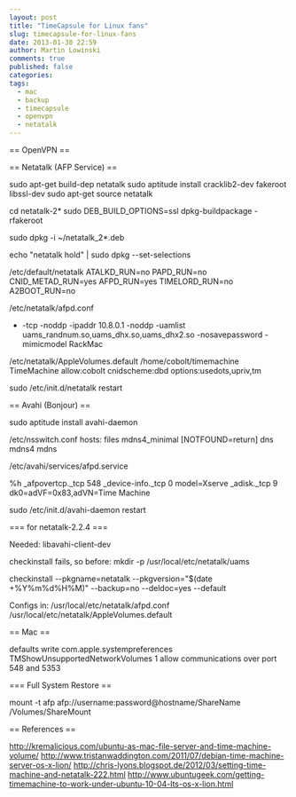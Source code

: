 ```yaml
---
layout: post
title: "TimeCapsule for Linux fans"
slug: timecapsule-for-linux-fans
date: 2013-01-30 22:59
author: Martin Lowinski
comments: true
published: false
categories: 
tags: 
  - mac
  - backup
  - timecapsule
  - openvpn
  - netatalk
---
```


== OpenVPN ==

== Netatalk (AFP Service) ==

sudo apt-get build-dep netatalk
sudo aptitude install cracklib2-dev fakeroot libssl-dev
sudo apt-get source netatalk

cd netatalk-2*
sudo DEB_BUILD_OPTIONS=ssl dpkg-buildpackage -rfakeroot

sudo dpkg -i ~/netatalk_2*.deb

echo "netatalk hold" | sudo dpkg --set-selections


/etc/default/netatalk
ATALKD_RUN=no
PAPD_RUN=no
CNID_METAD_RUN=yes
AFPD_RUN=yes
TIMELORD_RUN=no
A2BOOT_RUN=no

/etc/netatalk/afpd.conf
- -tcp -noddp -ipaddr 10.8.0.1 -noddp -uamlist uams_randnum.so,uams_dhx.so,uams_dhx2.so -nosavepassword -mimicmodel RackMac

/etc/netatalk/AppleVolumes.default
/home/cobolt/timemachine TimeMachine allow:cobolt cnidscheme:dbd options:usedots,upriv,tm

sudo /etc/init.d/netatalk restart


== Avahi (Bonjour) ==

sudo aptitude install avahi-daemon

/etc/nsswitch.conf
hosts: files mdns4_minimal [NOTFOUND=return] dns mdns4 mdns

/etc/avahi/services/afpd.service
<?xml version="1.0" standalone='no'?><!--*-nxml-*-->
<!DOCTYPE service-group SYSTEM "avahi-service.dtd">
<service-group>
  <name replace-wildcards="yes">%h</name>
  <service>
    <type>_afpovertcp._tcp</type>
    <port>548</port>
  </service>

  <service>
    <type>_device-info._tcp</type>
    <port>0</port>
    <txt-record>model=Xserve</txt-record>
  </service>

  <service>
    <type>_adisk._tcp</type>
    <port>9</port>
    <txt-record>dk0=adVF=0x83,adVN=Time Machine</txt-record>
  </service>
</service-group>

sudo /etc/init.d/avahi-daemon restart


=== for netatalk-2.2.4 ===

Needed:
libavahi-client-dev

checkinstall fails, so before:
mkdir -p /usr/local/etc/netatalk/uams

checkinstall --pkgname=netatalk --pkgversion="$(date +%Y%m%d%H%M)" --backup=no --deldoc=yes --default

Configs in:
/usr/local/etc/netatalk/afpd.conf
/usr/local/etc/netatalk/AppleVolumes.default

== Mac ==

defaults write com.apple.systempreferences TMShowUnsupportedNetworkVolumes 1
allow communications over port 548 and 5353


=== Full System Restore ==

mount -t afp afp://username:password@hostname/ShareName /Volumes/ShareMount



== References ==

http://kremalicious.com/ubuntu-as-mac-file-server-and-time-machine-volume/
http://www.tristanwaddington.com/2011/07/debian-time-machine-server-os-x-lion/
http://chris-lyons.blogspot.de/2012/03/setting-time-machine-and-netatalk-222.html
http://www.ubuntugeek.com/getting-timemachine-to-work-under-ubuntu-10-04-lts-os-x-lion.html
